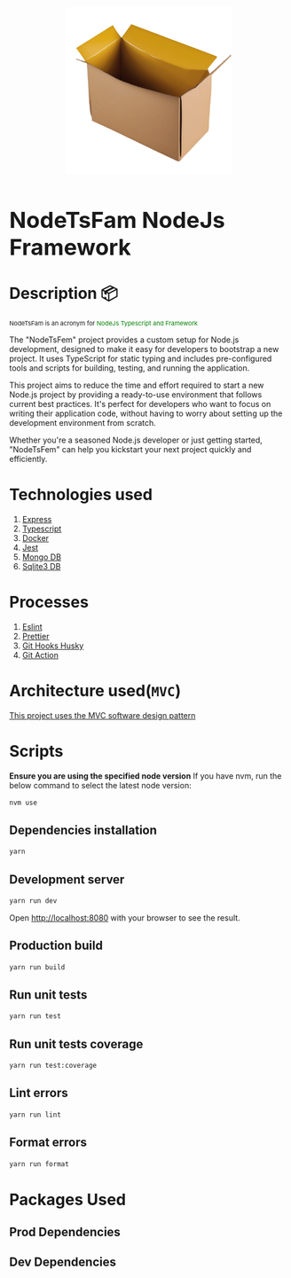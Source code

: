<div align="center">
  <a href="https://github.com/emmanuelonah/nodetsfam">
    <img src="./public/logo.png" alt="NodeTsFam logo" width="300" />
  </a>
</div>

<h1 align="left" style="font-size:40px;">NodeTsFam NodeJs Framework</h1>

# Description 📦

<p style="font-size:11px;">NodeTsFam is an acronym for <span style="color:green">NodeJs Typescript and Framework</span></p>

The "NodeTsFem" project provides a custom setup for Node.js development, designed to make it easy for developers to bootstrap a new project. It uses TypeScript for static typing and includes pre-configured tools and scripts for building, testing, and running the application.

This project aims to reduce the time and effort required to start a new Node.js project by providing a ready-to-use environment that follows current best practices. It's perfect for developers who want to focus on writing their application code, without having to worry about setting up the development environment from scratch.

Whether you're a seasoned Node.js developer or just getting started, "NodeTsFem" can help you kickstart your next project quickly and efficiently.

# Technologies used

1. [Express](https://expressjs.com/)
2. [Typescript](https://www.typescriptlang.org/)
3. [Docker](https://www.docker.com/)
4. [Jest](https://jestjs.io/)
5. [Mongo DB](https://www.mongodb.com/)
6. [Sqlite3 DB](https://www.sqlite.org/docs.html)

# Processes

1. [Eslint](https://eslint.org/)
2. [Prettier](https://prettier.io/)
3. [Git Hooks Husky](https://typicode.github.io/husky/)
4. [Git Action](https://docs.github.com/en/actions)

# Architecture used(`MVC`)

[This project uses the MVC software design pattern](https://en.wikipedia.org/wiki/Model%E2%80%93view%E2%80%93controller)

# Scripts

__Ensure you are using the specified node version__
If you have nvm, run the below command to select the latest node version:

```bash
nvm use
```

## Dependencies installation

```bash
yarn
```

## Development server

```bash
yarn run dev
```

Open [http://localhost:8080](http://localhost:8080) with your browser to see the result.

## Production build

```bash
yarn run build
```

## Run unit tests

```bash
yarn run test
```

## Run unit tests coverage

```bash
yarn run test:coverage
```

## Lint errors

```bash
yarn run lint
```

## Format errors

```bash
yarn run format
```

# Packages Used

## Prod Dependencies

## Dev Dependencies
